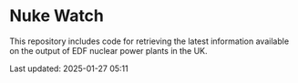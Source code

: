 # Nuke Watch

This repository includes code for retrieving the latest information available on the output of EDF nuclear power plants in the UK.

Last updated: 2025-01-27 05:11